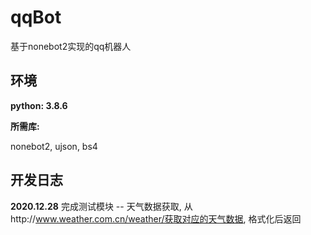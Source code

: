 # qqBot
基于nonebot2实现的qq机器人

## 环境

**python: 3.8.6**

**所需库:**

nonebot2, ujson, bs4



## 开发日志

**2020.12.28** 完成测试模块 -- 天气数据获取, 从http://www.weather.com.cn/weather/获取对应的天气数据, 格式化后返回

